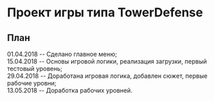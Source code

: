 # Проект игры типа TowerDefense
## План

01.04.2018 -- Сделано главное меню;\
15.04.2018 -- Основы игровой логики, реализация загрузки, первый тестовый уровень;\
29.04.2018 -- Доработана игровая логика, добавлен сюжет, первые рабочие уровни;\
13.05.2018 -- Доработка рабочих уровней.
